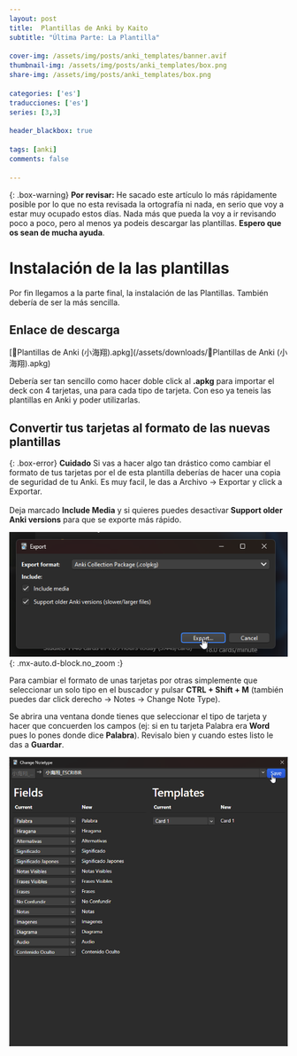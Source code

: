 ```yaml
---
layout: post
title:  Plantillas de Anki by Kaito
subtitle: "Última Parte: La Plantilla"

cover-img: /assets/img/posts/anki_templates/banner.avif
thumbnail-img: /assets/img/posts/anki_templates/box.png
share-img: /assets/img/posts/anki_templates/box.png

categories: ['es']
traducciones: ['es']
series: [3,3]

header_blackbox: true

tags: [anki]
comments: false

---
```


{: .box-warning}
**Por revisar:** He sacado este artículo lo más rápidamente posible por lo que no esta revisada la ortografía ni nada, en serio que voy a estar muy ocupado estos días. Nada más que pueda la voy a ir revisando poco a poco, pero al menos ya podeis descargar las plantillas. **Espero que os sean de mucha ayuda**.

# Instalación de la las plantillas
Por fin llegamos a la parte final, la instalación de las Plantillas. También debería de ser la más sencilla.

## Enlace de descarga
[🗾Plantillas de Anki (小海翔).apkg](/assets/downloads/🗾Plantillas de Anki (小海翔).apkg)

Debería ser tan sencillo como hacer doble click al **.apkg** para importar el deck con 4 tarjetas, una para cada tipo de tarjeta. Con eso ya teneis las plantillas en Anki y poder utilizarlas.

## Convertir tus tarjetas al formato de las nuevas plantillas

{: .box-error}
**Cuidado** Si vas a hacer algo tan drástico como cambiar el formato de tus tarjetas por el de esta plantilla deberías de hacer una copia de seguridad de tu Anki. Es muy facil, le das a Archivo -> Exportar y click a Exportar.<br><br>
Deja marcado **Include Media** y si quieres puedes desactivar **Support older Anki versions** para que se exporte más rápido.


![Exporta tu Coleccion](/assets/img/posts/anki_templates/anki_5ioc0RBe40.png){: .mx-auto.d-block.no_zoom :}

Para cambiar el formato de unas tarjetas por otras simplemente que seleccionar un solo tipo en el buscador y pulsar **CTRL + Shift + M** (también puedes dar click derecho -> Notes -> Change Note Type).

Se abrira una ventana donde tienes que seleccionar el tipo de tarjeta y hacer que concuerden los campos (ej: si en tu tarjeta Palabra era **Word** pues lo pones donde dice **Palabra**). Revisalo bien y cuando estes listo le das a **Guardar**.

![Actualiza el Formato de tus Tarjetas](/assets/img/posts/anki_templates/anki_Un4GkOeF4l.png)